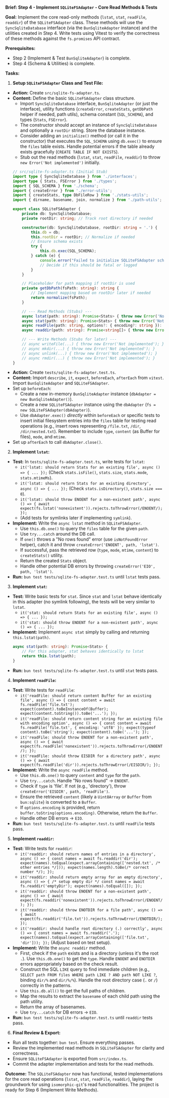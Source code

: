 
**Brief: Step 4 - Implement `SQLiteFSAdapter` - Core Read Methods & Tests**

**Goal:** Implement the core read-only methods (`lstat`, `stat`, `readFile`, `readdir`) of the `SQLiteFSAdapter` class. These methods will use the `SyncSqliteDatabase` interface (via the `BunSqliteAdapter` instance) and the utilities created in Step 4. Write tests using Vitest to verify the correctness of these
methods against the `fs.promises` API contract.

**Prerequisites:**
*   Step 2 (Implement & Test `BunSqliteAdapter`) is complete.
*   Step 4 (Schema & Utilities) is complete.

**Tasks:**

1.  **Setup `SQLiteFSAdapter` Class and Test File:**
  *   **Action:** Create `src/sqlite-fs-adapter.ts`.
  *   **Content:** Define the basic `SQLiteFSAdapter` class structure.
      *   Import `SyncSqliteDatabase` interface, `BunSqliteAdapter` (or just the interface), utility functions (`createError`, `createStats`, `getDbPath` helper if needed, path utils), schema constant (`SQL_SCHEMA`), and types (`Stats`, `FSError`).
      *   The constructor should accept an instance of `SyncSqliteDatabase` and optionally a `rootDir` string. Store the database instance.
      *   Consider adding an `initialize()` method (or call it in the constructor) that executes the `SQL_SCHEMA` using `db.exec()` to ensure the `files` table exists. Handle potential errors if the table already exists gracefully (`CREATE TABLE IF NOT EXISTS`).
      *   Stub out the read methods (`lstat`, `stat`, `readFile`, `readdir`) to throw `new Error('Not implemented')` initially.
      ```typescript
      // src/sqlite-fs-adapter.ts (Initial Stub)
      import type { SyncSqliteDatabase } from './interfaces';
      import type { Stats, FSError } from './types';
      import { SQL_SCHEMA } from './schema';
      import { createError } from './error-utils';
      import { createStats, type DbFileRow } from './stats-utils';
      import { dirname, basename, join, normalize } from './path-utils'; // Import path utils

      export class SQLiteFSAdapter {
          private db: SyncSqliteDatabase;
          private rootDir: string; // Track root directory if needed

          constructor(db: SyncSqliteDatabase, rootDir: string = '.') {
              this.db = db;
              this.rootDir = rootDir; // Normalize if needed
              // Ensure schema exists
              try {
                  this.db.exec(SQL_SCHEMA);
              } catch (e) {
                  console.error("Failed to initialize SQLiteFSAdapter schema", e);
                  // Decide if this should be fatal or logged
              }
          }

          // Placeholder for path mapping if rootDir is used
          private getDbPath(fsPath: string): string {
              // Implement mapping based on rootDir later if needed
              return normalize(fsPath);
          }

          // --- Read Methods (Stubs) ---
          async lstat(path: string): Promise<Stats> { throw new Error('Not implemented: lstat'); }
          async stat(path: string): Promise<Stats> { throw new Error('Not implemented: stat'); }
          async readFile(path: string, options?: { encoding?: string }): Promise<Buffer | string> { throw new Error('Not implemented: readFile'); }
          async readdir(path: string): Promise<string[]> { throw new Error('Not implemented: readdir'); }

          // --- Write Methods (Stubs for later) ---
          // async writeFile(...) { throw new Error('Not implemented'); }
          // async mkdir(...) { throw new Error('Not implemented'); }
          // async unlink(...) { throw new Error('Not implemented'); }
          // async rmdir(...) { throw new Error('Not implemented'); }
      }
      ```
  *   **Action:** Create `tests/sqlite-fs-adapter.test.ts`.
  *   **Content:** Import `describe`, `it`, `expect`, `beforeEach`, `afterEach` from `vitest`. Import `BunSqliteAdapter` and `SQLiteFSAdapter`.
  *   Set up `beforeEach`:
      *   Create a new in-memory `BunSqliteAdapter` instance (`dbAdapter = new BunSqliteAdapter()`).
      *   Create a new `SQLiteFSAdapter` instance using the `dbAdapter` (`fs = new SQLiteFSAdapter(dbAdapter)`).
      *   Use `dbAdapter.exec()` *directly* within `beforeEach` or specific tests to insert initial filesystem entries into the `files` table for testing read operations (e.g., insert rows representing `/file.txt`, `/dir`, `/dir/nested.txt`). Remember to include `type`, `content` (as Buffer for files), `mode`,
and `mtime`.
  *   Set up `afterEach` to call `dbAdapter.close()`.

2.  **Implement `lstat`:**
  *   **Test:** In `tests/sqlite-fs-adapter.test.ts`, write tests for `lstat`:
      *   `it('lstat: should return Stats for an existing file', async () => { ... });` (Check `stats.isFile()`, `stats.size`, `stats.mode`, `stats.mtimeMs`).
      *   `it('lstat: should return Stats for an existing directory', async () => { ... });` (Check `stats.isDirectory()`, `stats.size === 0`).
      *   `it('lstat: should throw ENOENT for a non-existent path', async () => { await expect(fs.lstat('nonexistent')).rejects.toThrowError(/ENOENT/); });`
      *   (Add tests for symlinks later if implementing `symlink`).
  *   **Implement:** Write the `async lstat` method in `SQLiteFSAdapter`.
      *   Use `this.db.one()` to query the `files` table for the given `path`.
      *   Use `try...catch` around the DB call.
      *   If `one()` throws a "No rows found" error (use `isNotFoundError` helper), catch it and throw `createError('ENOENT', path, 'lstat')`.
      *   If successful, pass the retrieved row (`type`, `mode`, `mtime`, `content`) to `createStats()` utility.
      *   Return the created `Stats` object.
      *   Handle other potential DB errors by throwing `createError('EIO', path, 'lstat')`.
  *   **Run:** `bun test tests/sqlite-fs-adapter.test.ts` until `lstat` tests pass.

3.  **Implement `stat`:**
  *   **Test:** Write basic tests for `stat`. Since `stat` and `lstat` behave identically in this adapter (no symlink following), the tests will be very similar to `lstat`.
      *   `it('stat: should return Stats for an existing file', async () => { ... });`
      *   `it('stat: should throw ENOENT for a non-existent path', async () => { ... });`
  *   **Implement:** Implement `async stat` simply by calling and returning `this.lstat(path)`.
      ```typescript
      async stat(path: string): Promise<Stats> {
          // For this adapter, stat behaves identically to lstat
          return this.lstat(path);
      }
      ```
  *   **Run:** `bun test tests/sqlite-fs-adapter.test.ts` until `stat` tests pass.

4.  **Implement `readFile`:**
  *   **Test:** Write tests for `readFile`:
      *   `it('readFile: should return content Buffer for an existing file', async () => { const content = await fs.readFile('file.txt'); expect(content).toBeInstanceOf(Buffer); expect(content.toString()).toBe('...'); });`
      *   `it('readFile: should return content string for an existing file with encoding option', async () => { const content = await fs.readFile('file.txt', { encoding: 'utf8' }); expect(typeof content).toBe('string'); expect(content).toBe('...'); });`
      *   `it('readFile: should throw ENOENT for a non-existent path', async () => { await expect(fs.readFile('nonexistent')).rejects.toThrowError(/ENOENT/); });`
      *   `it('readFile: should throw EISDIR for a directory path', async () => { await expect(fs.readFile('dir')).rejects.toThrowError(/EISDIR/); });`
  *   **Implement:** Write the `async readFile` method.
      *   Use `this.db.one()` to query `content` and `type` for the `path`.
      *   Use `try...catch`. Handle "No rows found" -> `ENOENT`.
      *   Check if `type` is 'file'. If not (e.g., 'directory'), throw `createError('EISDIR', path, 'readFile')`.
      *   Ensure the retrieved `content` (likely a `Uint8Array` or `Buffer` from `bun:sqlite`) is converted to a `Buffer`.
      *   If `options.encoding` is provided, return `buffer.toString(options.encoding)`. Otherwise, return the `Buffer`.
      *   Handle other DB errors -> `EIO`.
  *   **Run:** `bun test tests/sqlite-fs-adapter.test.ts` until `readFile` tests pass.

5.  **Implement `readdir`:**
  *   **Test:** Write tests for `readdir`:
      *   `it('readdir: should return names of entries in a directory', async () => { const names = await fs.readdir('dir'); expect(names).toEqual(expect.arrayContaining(['nested.txt', /* other entries */])); expect(names.length).toBe(/* correct number */); });`
      *   `it('readdir: should return empty array for an empty directory', async () => { /* setup empty dir */ const names = await fs.readdir('emptyDir'); expect(names).toEqual([]); });`
      *   `it('readdir: should throw ENOENT for a non-existent path', async () => { await expect(fs.readdir('nonexistent')).rejects.toThrowError(/ENOENT/); });`
      *   `it('readdir: should throw ENOTDIR for a file path', async () => { await expect(fs.readdir('file.txt')).rejects.toThrowError(/ENOTDIR/); });`
      *   `it('readdir: should handle root directory (.) correctly', async () => { const names = await fs.readdir('.'); expect(names).toEqual(expect.arrayContaining(['file.txt', 'dir'])); });` (Adjust based on test setup).
  *   **Implement:** Write the `async readdir` method.
      *   First, check if the `path` exists and is a directory (unless it's the root `.`). Use `this.db.one()` to get the `type`. Handle `ENOENT` and `ENOTDIR` errors appropriately based on the check result.
      *   Construct the SQL `LIKE` query to find immediate children (e.g., `SELECT path FROM files WHERE path LIKE ? AND path NOT LIKE ?`, binding `dir/%` and `dir/%/%`). Handle the root directory case (`.` or `/`) correctly in the patterns.
      *   Use `this.db.all()` to get the full paths of children.
      *   Map the results to extract the `basename` of each child path using the path utility.
      *   Return the array of basenames.
      *   Use `try...catch` for DB errors -> `EIO`.
  *   **Run:** `bun test tests/sqlite-fs-adapter.test.ts` until `readdir` tests pass.

6.  **Final Review & Export:**
  *   Run all tests together: `bun test`. Ensure everything passes.
  *   Review the implemented read methods in `SQLiteFSAdapter` for clarity and correctness.
  *   Ensure `SQLiteFSAdapter` is exported from `src/index.ts`.
  *   Commit the adapter implementation and tests for the read methods.

**Outcome:** The `SQLiteFSAdapter` now has functional, tested implementations for the core read operations (`lstat`, `stat`, `readFile`, `readdir`), laying the groundwork for using `isomorphic-git`'s read functionalities. The project is ready for Step 6 (Implement Write Methods).

